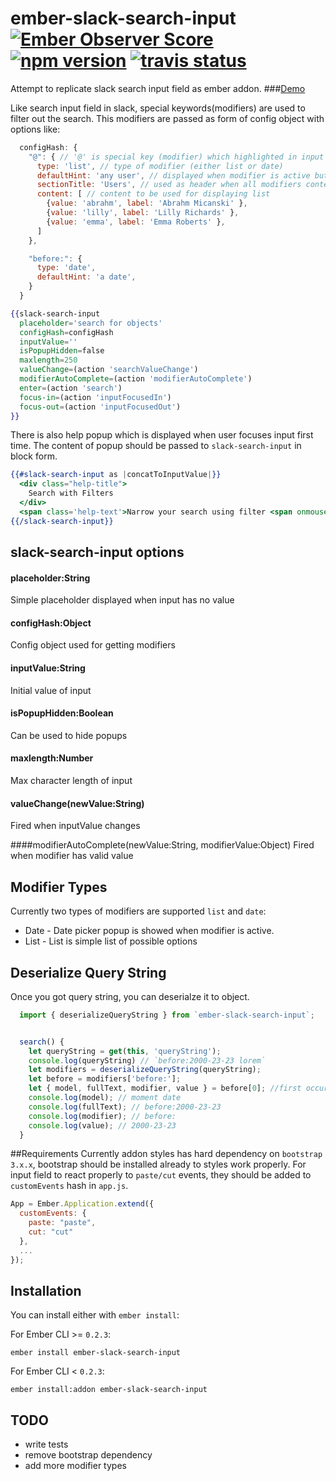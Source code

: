 # ember-slack-search-input [![Ember Observer Score](http://emberobserver.com/badges/ember-slack-search-input.svg)](http://emberobserver.com/addons/ember-slack-search-input) [![npm version](https://badge.fury.io/js/ember-slack-search-input.svg)](https://badge.fury.io/js/ember-slack-search-input) [![travis status](https://travis-ci.org/bekzod/ember-slack-search-input.svg)](https://travis-ci.org/bekzod/ember-slack-search-input.svg)

Attempt to replicate slack search input field as ember addon. 
###[Demo](http://ember-slack-search-input.surge.sh)

Like search input field in slack, special keywords(modifiers) are used to filter out the search. This modifiers are passed as form of config object with options like:

```javascript
  configHash: {
    "@": { // '@' is special key (modifier) which highlighted in input
      type: 'list', // type of modifier (either list or date)
      defaultHint: 'any user', // displayed when modifier is active but has no value
      sectionTitle: 'Users', // used as header when all modifiers content displayed 
      content: [ // content to be used for displaying list 
        {value: 'abrahm', label: 'Abrahm Micanski' }, 
        {value: 'lilly', label: 'Lilly Richards' },
        {value: 'emma', label: 'Emma Roberts' },
      ]
    },

    "before:": {
      type: 'date', 
      defaultHint: 'a date',
    }
  }
```

```hbs
{{slack-search-input
  placeholder='search for objects'
  configHash=configHash
  inputValue='' 
  isPopupHidden=false
  maxlength=250
  valueChange=(action 'searchValueChange')
  modifierAutoComplete=(action 'modifierAutoComplete')
  enter=(action 'search')
  focus-in=(action 'inputFocusedIn')
  focus-out=(action 'inputFocusedOut')
}}
```
There is also help popup which is displayed when user focuses input first time. The content of popup should be passed to `slack-search-input` in block form. 

```hbs
{{#slack-search-input as |concatToInputValue|}}
  <div class="help-title">
    Search with Filters
  </div>
  <span class='help-text'>Narrow your search using filter <span onmousedown={{action concatToInputValue 'before:'}} class='modifier'>before:</span>, <span onmousedown={{action concatToInputValue 'channel:'}} class='modifier'>channel:</span> or <span onmousedown={{action concatToInputValue '@'}} class='modifier'>@</span>. Or press plus key <span onmousedown={{action concatToInputValue '+'}} class='modifier'>+</span> to get all available filters</span>
{{/slack-search-input}}
```

## slack-search-input options

#### placeholder:String
Simple placeholder displayed when input has no value

#### configHash:Object
Config object used for getting modifiers

#### inputValue:String
Initial value of input 

#### isPopupHidden:Boolean
Can be used to hide popups 

#### maxlength:Number
Max character length of input

#### valueChange(newValue:String)
Fired when inputValue changes 

####modifierAutoComplete(newValue:String, modifierValue:Object)
Fired when modifier has valid value

## Modifier Types
Currently two types of modifiers are supported `list` and `date`:
  * Date - Date picker popup is showed when modifier is active.
  * List - List is simple list of possible options

## Deserialize Query String 
Once you got query string, you can deserialze it to object.

```javascript
  import { deserializeQueryString } from `ember-slack-search-input`;


  search() {
    let queryString = get(this, 'queryString');
    console.log(queryString) // `before:2000-23-23 lorem`
    let modifiers = deserializeQueryString(queryString);
    let before = modifiers['before:'];
    let { model, fullText, modifier, value } = before[0]; //first occurance of `before:`
    console.log(model); // moment date
    console.log(fullText); // before:2000-23-23
    console.log(modifier); // before:
    console.log(value); // 2000-23-23
  }
```

##Requirements 
Currently addon styles has hard dependency on `bootstrap 3.x.x`, bootstrap should be installed already to styles work properly.
For input field to react properly to `paste/cut` events, they should be added to `customEvents` hash in `app.js`.
```javascript
App = Ember.Application.extend({
  customEvents: {
    paste: "paste",
    cut: "cut"
  },
  ...
});
```

## Installation
You can install either with `ember install`:

For Ember CLI >= `0.2.3`:

```shell
ember install ember-slack-search-input
```

For Ember CLI < `0.2.3`:

```shell
ember install:addon ember-slack-search-input
```

## TODO
* write tests
* remove bootstrap dependency 
* add more modifier types
